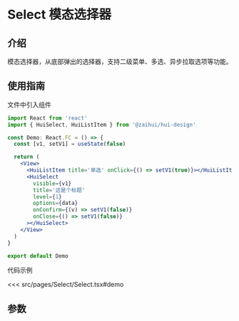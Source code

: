 # Select 模态选择器

## 介绍

模态选择器，从底部弹出的选择器，支持二级菜单、多选、异步拉取选项等功能。

## 使用指南

文件中引入组件

```jsx
import React from 'react'
import { HuiSelect, HuiListItem } from '@zaihui/hui-design'

const Demo: React.FC = () => {
  const [v1, setV1] = useState(false)

  return (
    <View>
      <HuiListItem title='单选' onClick={() => setV1(true)}></HuiListItem>
      <HuiSelect
        visible={v1}
        title='这是个标题'
        level={1}
        options={data}
        onConfirm={(v) => setV1(false)}
        onClose={() => setV1(false)}
      ></HuiSelect>
    </View>
  )
}

export default Demo
```

代码示例

<<< src/pages/Select/Select.tsx#demo

## 参数

<auto-doc path="components/Select/Select.tsx" />

<demo-phone page="/pages/Select/Select" />
